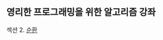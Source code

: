 ## 영리한 프로그래밍을 위한 알고리즘 강좌

섹션 2. [순환]((https://github.com/SJ12896/TIL/blob/master/online_courses/Algorithm/1.md))

